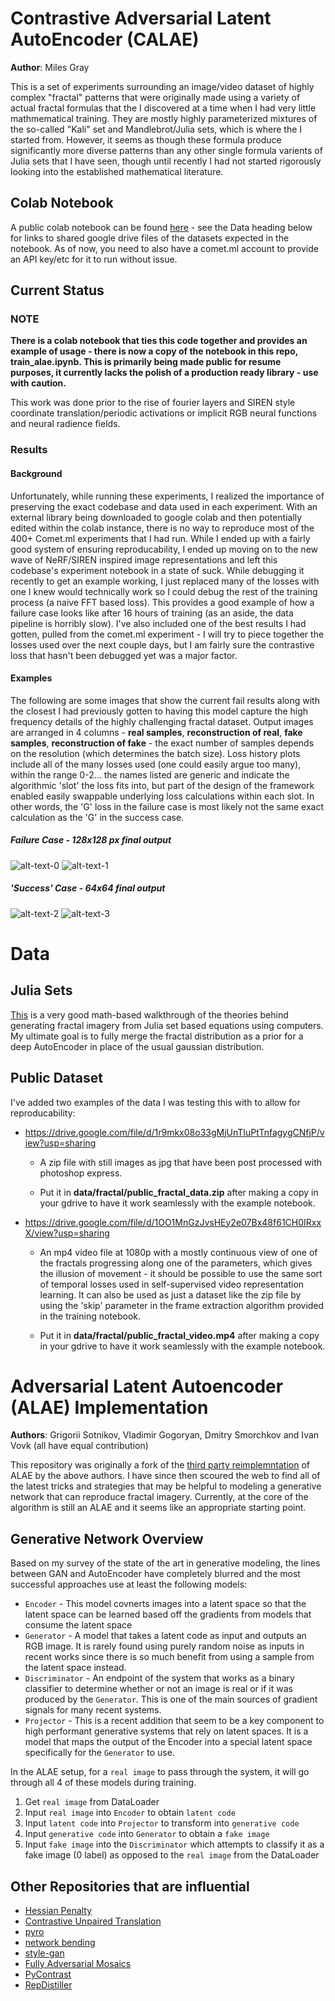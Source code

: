 # Contrastive Adversarial Latent AutoEncoder (CALAE)

**Author**: Miles Gray

This is a set of experiments surrounding an image/video dataset of highly complex "fractal" patterns that were originally made using a variety of actual fractal formulas that the I discovered at a time when I had very little mathmematical training.  They are mostly highly parameterized mixtures of the so-called "Kali" set and Mandlebrot/Julia sets, which is where the I started from. However, it seems as though these formula produce significantly more diverse patterns than any other single formula varients of Julia sets that I have seen, though until recently I had not started rigorously looking into the established mathematical literature.
## Colab Notebook

A public colab notebook can be found [here](https://drive.google.com/file/d/1wDtrrBfY5nfY9Nr5Tjjzz_THYk5PQ0i7/view?usp=sharing) - see the Data heading below for links to shared google drive files of the datasets expected in the notebook. As of now, you need to also have a comet.ml account to provide an API key/etc for it to run without issue.
## Current Status
### NOTE

**There is a colab notebook that ties this code together and provides an example of usage - there is now a copy of the notebook in this repo, train_alae.ipynb. This is primarily being made public for resume purposes, it currently lacks the polish of a production ready library - use with caution.** 

This work was done prior to the rise of fourier layers and SIREN style coordinate translation/periodic activations or implicit RGB neural functions and neural radience fields.

### Results

#### Background

Unfortunately, while running these experiments, I realized the importance of preserving the exact codebase and data used in each experiment.  With an external library being downloaded to google colab and then potentially edited within the colab instance, there is no way to reproduce most of the 400+ Comet.ml experiments that I had run.  While I ended up with a fairly good system of ensuring reproducability, I ended up moving on to the new wave of NeRF/SIREN inspired image representations and left this codebase's experiment notebook in a state of suck. While debugging it recently to get an example working, I just replaced many of the losses with one I knew would technically work so I could debug the rest of the training process (a naive FFT based loss). This provides a good example of how a failure case looks like after 16 hours of training (as an aside, the data pipeline is horribly slow). I've also included one of the best results I had gotten, pulled from the comet.ml experiment - I will try to piece together the losses used over the next couple days, but I am fairly sure the contrastive loss that hasn't been debugged yet was a major factor.

#### Examples

The following are some images that show the current fail results along with the closest I had previously gotten to having this model capture the high frequency details of the highly challenging fractal dataset. Output images are arranged in 4 columns - **real samples**, **reconstruction of real**, **fake samples**, **reconstruction of fake** - the exact number of samples depends on the resolution (which determines the batch size). Loss history plots include all of the many losses used (one could easily argue too many), within the range 0-2... the names listed are generic and indicate the algorithmic 'slot' the loss fits into, but part of the design of the framework enabled easily swappable underlying loss calculations within each slot.  In other words, the 'G' loss in the failure case is most likely not the same exact calculation as the 'G' in the success case.

##### Failure Case - 128x128 px final output
![alt-text-0](example_results/bad_128x128.png "failure case output")
![alt-text-1](example_results/bad_losses.jpeg "failure case loss history")

##### 'Success' Case - 64x64 final output
![alt-text-2](example_results/good_64x64.png "success case output")
![alt-text-3](example_results/good_losses.jpeg "success case loss history")

# Data
## Julia Sets

[This](http://www.juliasets.dk/Pictures_of_Julia_and_Mandelbrot_sets.htm) is a very good math-based walkthrough of the theories behind generating fractal imagery from Julia set based equations using computers. My ultimate goal is to fully merge the fractal distribution as a prior for a deep AutoEncoder in place of the usual gaussian distribution. 

## Public Dataset

I've added two examples of the data I was testing this with to allow for reproducability:

- https://drive.google.com/file/d/1r9mkx08o33gMjUnTIuPtTnfagygCNfjP/view?usp=sharing

    - A zip file with still images as jpg that have been post processed with photoshop express.

    - Put it in **data/fractal/public_fractal_data.zip** after making a copy in your gdrive to have it work seamlessly with the example notebook.

- https://drive.google.com/file/d/1OO1MnGzJvsHEy2e07Bx48f61CH0IRxxX/view?usp=sharing

    - An mp4 video file at 1080p with a mostly continuous view of one of the fractals progressing along one of the parameters, which gives the illusion of movement - it should be possible to use the same sort of temporal losses used in self-supervised video representation learning. It can also be used as just a dataset like the zip file by using the 'skip' parameter in the frame extraction algorithm provided in the training notebook.

    - Put it in **data/fractal/public_fractal_video.mp4** after making a copy in your gdrive to have it work seamlessly with the example notebook. 

# Adversarial Latent Autoencoder (ALAE) Implementation

**Authors**: Grigorii Sotnikov, Vladimir Gogoryan, Dmitry Smorchkov and Ivan Vovk (all have equal contribution)

This repository was originally a fork of the [third party reimplemntation](https://github.com/ivanvovk/controllable-face-generation/tree/alae-implementation) of ALAE by the above authors. I have since then scoured the web to find all of the latest tricks and strategies that may be helpful to modeling a generative network that can reproduce fractal imagery.  Currently, at the core of the algorithm is still an ALAE and it seems like an appropriate starting point.  

## Generative Network Overview

Based on my survey of the state of the art in generative modeling, the lines between GAN and AutoEncoder have completely blurred and the most successful approaches use at least the following models:

- `Encoder` - This model covnerts images into a latent space so that the latent space can be learned based off the gradients from models that consume the latent space
- `Generator` - A model that takes a latent code as input and outputs an RGB image. It is rarely found using purely random noise as inputs in recent works since there is so much benefit from using a sample from the latent space instead.  
- `Discriminator` - An endpoint of the system that works as a binary classifier to determine whether or not an image is real or if it was produced by the `Generator`. This is one of the main sources of gradient signals for many recent systems.
- `Projector` - This is a recent addition that seem to be a key component to high performant generative systems that rely on latent spaces. It is a model that maps the output of the Encoder into a special latent space specifically for the `Generator` to use. 

In the ALAE setup, for a `real image` to pass through the system, it will go through all 4 of these models during training.  

1. Get `real image` from DataLoader
2. Input `real image` into `Encoder` to obtain `latent code`
3. Input `latent code` into `Projector` to transform into `generative code`
4. Input `generative code` into `Generator` to obtain a `fake image`
5. Input `fake image` into the `Discriminator` which attempts to classify it as a fake image (0 label) as opposed to the `real image` from the DataLoader 

## Other Repositories that are influential

- [Hessian Penalty](https://github.com/wpeebles/hessian_penalty)
- [Contrastive Unpaired Translation](https://github.com/taesungp/contrastive-unpaired-translation)
- [pyro](https://github.com/pyro-ppl/pyro)
- [network bending](https://github.com/terrybroad/network-bending)
- [style-gan](https://github.com/SiskonEmilia/StyleGAN-PyTorch)
- [Fully Adversarial Mosaics](https://github.com/zalandoresearch/famos)
- [PyContrast](https://github.com/HobbitLong/PyContrast)
- [RepDistiller](https://github.com/HobbitLong/RepDistiller)
